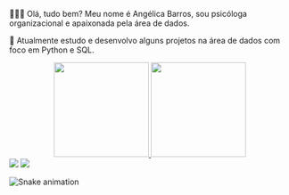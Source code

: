 🙋🏽‍♀️ Olá, tudo bem? Meu nome é Angélica Barros, sou psicóloga organizacional e apaixonada pela área de dados.

💼 Atualmente estudo e desenvolvo alguns projetos na área de dados com foco em Python e SQL.



<div align="center">
  <a href="https://github.com/angelicabarros">
  <img height="170em" src="https://github-readme-stats.vercel.app/api?username=angelicabarros&show_icons=true&theme=radical&include_all_commits=true&count_private=true"/>
  <img height="170em" src="https://github-readme-stats.vercel.app/api/top-langs/?username=angelicabarros&layout=compact&langs_count=7&theme=radical"/>
</div>

  
  
<div> 
  <a href = "mailto:angelicapabarros@gmail.com"><img src="https://img.shields.io/badge/-Gmail-%23333?style=for-the-badge&logo=gmail&logoColor=white" target="_blank"></a>
  <a href="https://www.linkedin.com/psiangelicabarros" target="_blank"><img src="https://img.shields.io/badge/-LinkedIn-%230077B5?style=for-the-badge&logo=linkedin&logoColor=white" target="_blank"></a> 
 
  ![Snake animation](https://github.com/angelicabarros/angelicabarros/blob/output/github-contribution-grid-snake.svg)
 
</div>

